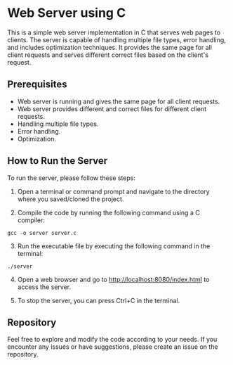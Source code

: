 # Web Server using C

This is a simple web server implementation in C that serves web pages to clients. The server is capable of handling multiple file types, error handling, and includes optimization techniques. It provides the same page for all client requests and serves different correct files based on the client's request.

## Prerequisites

- Web server is running and gives the same page for all client requests.
- Web server provides different and correct files for different client requests.
- Handling multiple file types.
- Error handling.
- Optimization.

## How to Run the Server

To run the server, please follow these steps:

1. Open a terminal or command prompt and navigate to the directory where you saved/cloned the project.

2. Compile the code by running the following command using a C compiler:
  
  ```
  gcc -o server server.c
  ```

3. Run the executable file by executing the following command in the terminal:
  
  ```
  ./server
  ```

4. Open a web browser and go to [http://localhost:8080/index.html](http://localhost:8080/index.html) to access the server.

5. To stop the server, you can press Ctrl+C in the terminal.

## Repository

Feel free to explore and modify the code according to your needs. If you encounter any issues or have suggestions, please create an issue on the repository.
